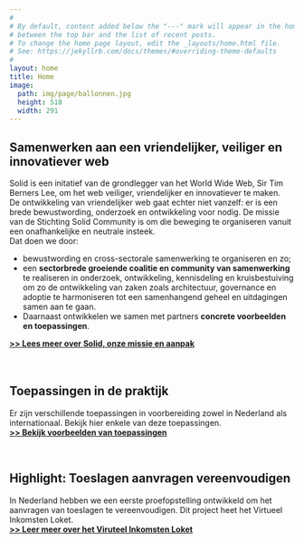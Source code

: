 ```yaml
---
#
# By default, content added below the "---" mark will appear in the home page
# between the top bar and the list of recent posts.
# To change the home page layout, edit the _layouts/home.html file.
# See: https://jekyllrb.com/docs/themes/#overriding-theme-defaults
#
layout: home
title: Home
image:
  path: img/page/ballonnen.jpg
  height: 518
  width: 291
---
```


## Samenwerken aan een vriendelijker, veiliger en innovatiever web
Solid is een initatief van de grondlegger van het World Wide Web, Sir Tim Berners Lee, om het web veiliger, vriendelijker en innovatiever te maken. <br>
De ontwikkeling van vriendelijker web gaat echter niet vanzelf: er is een brede bewustwording, onderzoek en ontwikkeling voor nodig.
De missie van de Stichting Solid Community is om die beweging te organiseren vanuit een onafhankelijke en neutrale insteek.
<br>
Dat doen we door: 

* bewustwording en cross-sectorale samenwerking te organiseren en zo;<br> 
* een **sectorbrede groeiende coalitie en community van samenwerking** te realiseren in onderzoek, ontwikkeling, kennisdeling en kruisbestuiving om zo de ontwikkeling van zaken zoals architectuur, governance en adoptie te harmoniseren tot een samenhangend geheel en uitdagingen samen aan te gaan. <br> 
* Daarnaast ontwikkelen we samen met partners **concrete voorbeelden en toepassingen**.

[**>> Lees meer over Solid, onze missie en aanpak**](aanpak.html)
<br>
<br>
<br>

## Toepassingen in de praktijk
Er zijn verschillende toepassingen in voorbereiding zowel in Nederland als internationaal. Bekijk hier enkele van deze toepassingen.
<br>
[**>> Bekijk voorbeelden van toepassingen**](toepassingen.html)

<br>

## Highlight: Toeslagen aanvragen vereenvoudigen
In Nederland hebben we een eerste proefopstelling ontwikkeld om het aanvragen van toeslagen te vereenvoudigen. Dit project heet het Virtueel Inkomsten Loket.
<br>
[**>> Leer meer over het Viruteel Inkomsten Loket**](vil.html)
<br>
<br>

